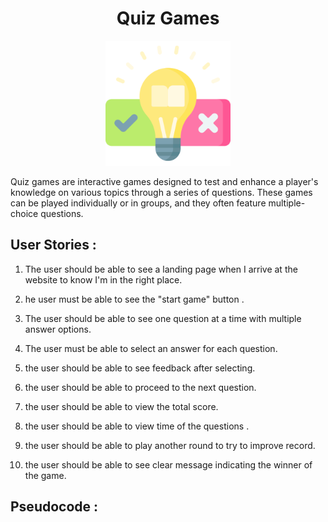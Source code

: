 <h1 align="center"> Quiz Games</h1>

<p align="center">
<img src="image.png" alt="drawing" width="200"/>


Quiz games are interactive games designed to test and enhance a player's knowledge on various topics through a series of questions. These games can be played individually or in groups, and they often feature multiple-choice questions.
</p>

## User Stories :

1. The user should be able to see a landing page when I arrive at the website to know I'm in the right place.

2. he user must be able to see the "start game" button .

3. The user should be able to see one question at a time with multiple answer options.

4. The user must be able to select an answer for each question.

4. the user should be able to see feedback after selecting.

5.  the user should be able to proceed to the next question.

6.  the user should be able to view the  total score.

7. the user should be able to view time of the  questions .


8. the user should be able to play another round to try to improve  record.

10. the user should be able to see clear message indicating the winner of the game.

## Pseudocode :
